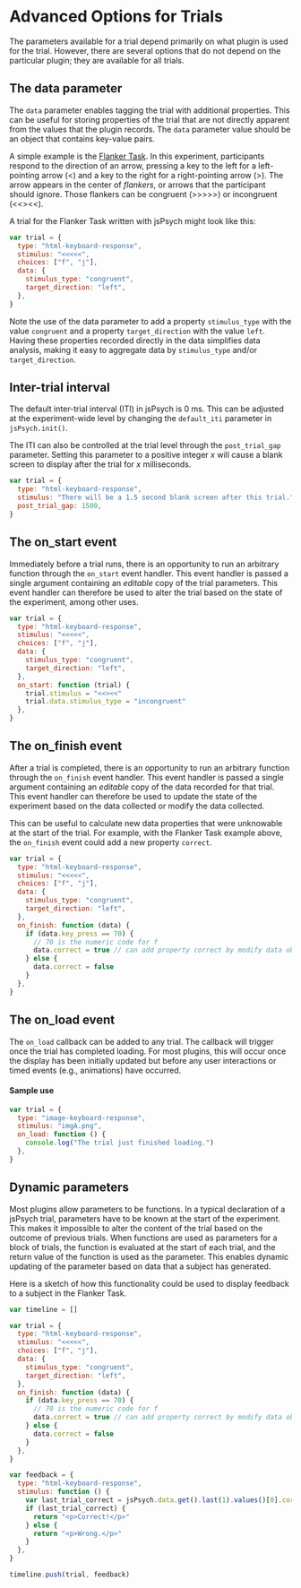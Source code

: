 # Advanced Options for Trials

The parameters available for a trial depend primarily on what plugin is used for the trial. However, there are several options that do not depend on the particular plugin; they are available for all trials.

## The data parameter

The `data` parameter enables tagging the trial with additional properties. This can be useful for storing properties of the trial that are not directly apparent from the values that the plugin records. The `data` parameter value should be an object that contains key-value pairs.

A simple example is the [Flanker Task](https://en.wikipedia.org/wiki/Eriksen_flanker_task). In this experiment, participants respond to the direction of an arrow, pressing a key to the left for a left-pointing arrow (<) and a key to the right for a right-pointing arrow (>). The arrow appears in the center of _flankers_, or arrows that the participant should ignore. Those flankers can be congruent (>>>>>) or incongruent (<<><<).

A trial for the Flanker Task written with jsPsych might look like this:

```javascript
var trial = {
  type: "html-keyboard-response",
  stimulus: "<<<<<",
  choices: ["f", "j"],
  data: {
    stimulus_type: "congruent",
    target_direction: "left",
  },
}
```

Note the use of the data parameter to add a property `stimulus_type` with the value `congruent` and a property `target_direction` with the value `left`. Having these properties recorded directly in the data simplifies data analysis, making it easy to aggregate data by `stimulus_type` and/or `target_direction`.

## Inter-trial interval

The default inter-trial interval (ITI) in jsPsych is 0 ms. This can be adjusted at the experiment-wide level by changing the `default_iti` parameter in `jsPsych.init()`.

The ITI can also be controlled at the trial level through the `post_trial_gap` parameter. Setting this parameter to a positive integer _x_ will cause a blank screen to display after the trial for _x_ milliseconds.

```javascript
var trial = {
  type: "html-keyboard-response",
  stimulus: "There will be a 1.5 second blank screen after this trial.",
  post_trial_gap: 1500,
}
```

## The on_start event

Immediately before a trial runs, there is an opportunity to run an arbitrary function through the `on_start` event handler. This event handler is passed a single argument containing an _editable_ copy of the trial parameters. This event handler can therefore be used to alter the trial based on the state of the experiment, among other uses.

```javascript
var trial = {
  type: "html-keyboard-response",
  stimulus: "<<<<<",
  choices: ["f", "j"],
  data: {
    stimulus_type: "congruent",
    target_direction: "left",
  },
  on_start: function (trial) {
    trial.stimulus = "<<><<"
    trial.data.stimulus_type = "incongruent"
  },
}
```

## The on_finish event

After a trial is completed, there is an opportunity to run an arbitrary function through the `on_finish` event handler. This event handler is passed a single argument containing an _editable_ copy of the data recorded for that trial. This event handler can therefore be used to update the state of the experiment based on the data collected or modify the data collected.

This can be useful to calculate new data properties that were unknowable at the start of the trial. For example, with the Flanker Task example above, the `on_finish` event could add a new property `correct`.

```javascript
var trial = {
  type: "html-keyboard-response",
  stimulus: "<<<<<",
  choices: ["f", "j"],
  data: {
    stimulus_type: "congruent",
    target_direction: "left",
  },
  on_finish: function (data) {
    if (data.key_press == 70) {
      // 70 is the numeric code for f
      data.correct = true // can add property correct by modify data object directly
    } else {
      data.correct = false
    }
  },
}
```

## The on_load event

The `on_load` callback can be added to any trial. The callback will trigger once the trial has completed loading. For most plugins, this will occur once the display has been initially updated but before any user interactions or timed events (e.g., animations) have occurred.

#### Sample use

```javascript
var trial = {
  type: "image-keyboard-response",
  stimulus: "imgA.png",
  on_load: function () {
    console.log("The trial just finished loading.")
  },
}
```

## Dynamic parameters

Most plugins allow parameters to be functions. In a typical declaration of a jsPsych trial, parameters have to be known at the start of the experiment. This makes it impossible to alter the content of the trial based on the outcome of previous trials. When functions are used as parameters for a block of trials, the function is evaluated at the start of each trial, and the return value of the function is used as the parameter. This enables dynamic updating of the parameter based on data that a subject has generated.

Here is a sketch of how this functionality could be used to display feedback to a subject in the Flanker Task.

```javascript
var timeline = []

var trial = {
  type: "html-keyboard-response",
  stimulus: "<<<<<",
  choices: ["f", "j"],
  data: {
    stimulus_type: "congruent",
    target_direction: "left",
  },
  on_finish: function (data) {
    if (data.key_press == 70) {
      // 70 is the numeric code for f
      data.correct = true // can add property correct by modify data object directly
    } else {
      data.correct = false
    }
  },
}

var feedback = {
  type: "html-keyboard-response",
  stimulus: function () {
    var last_trial_correct = jsPsych.data.get().last(1).values()[0].correct
    if (last_trial_correct) {
      return "<p>Correct!</p>"
    } else {
      return "<p>Wrong.</p>"
    }
  },
}

timeline.push(trial, feedback)
```
